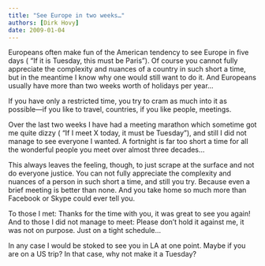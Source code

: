 ```yaml
---
title: "See Europe in two weeks…"
authors: [Dirk Hovy]
date: 2009-01-04
---
```


Europeans often make fun of the American tendency to see Europe in five days ( “If it is Tuesday, this must be Paris”). Of course you cannot fully appreciate the complexity and nuances of a country in such short a time, but in the meantime I know why one would still want to do it. And Europeans usually have more than two weeks worth of holidays per year…

If you have only a restricted time, you try to cram as much into it as possible―if you like to travel, countries, if you like people, meetings.


Over the last two weeks I have had a meeting marathon which sometime got me quite dizzy ( “If I meet X today, it must be Tuesday”), and still I did not manage to see everyone I wanted. A fortnight is far too short a time for all the wonderful people you meet over almost three decades…


This always leaves the feeling, though, to just scrape at the surface and not do everyone justice. You can not fully appreciate the complexity and nuances of a person in such short a time, and still you try. Because even a brief meeting is better than none. And you take home so much more than Facebook or Skype could ever tell you.


To those I met: Thanks for the time with you, it was great to see you again! And to those I did not manage to meet: Please don’t hold it against me, it was not on purpose. Just on a tight schedule…

In any case I would be stoked to see you in LA at one point. Maybe if you are on a US trip? In that case, why not make it a Tuesday?

